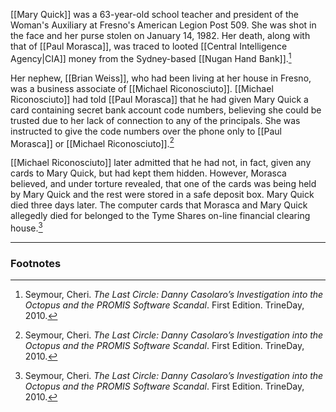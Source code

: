 [[Mary Quick]] was a 63-year-old school teacher and president of the Woman's Auxiliary at Fresno's American Legion Post 509. She was shot in the face and her purse stolen on January 14, 1982. Her death, along with that of [[Paul Morasca]], was traced to looted [[Central Intelligence Agency|CIA]] money from the Sydney-based [[Nugan Hand Bank]].[^1]

Her nephew, [[Brian Weiss]], who had been living at her house in Fresno, was a business associate of [[Michael Riconosciuto]]. [[Michael Riconosciuto]] had told [[Paul Morasca]] that he had given Mary Quick a card containing secret bank account code numbers, believing she could be trusted due to her lack of connection to any of the principals. She was instructed to give the code numbers over the phone only to [[Paul Morasca]] or [[Michael Riconosciuto]].[^1]

[[Michael Riconosciuto]] later admitted that he had not, in fact, given any cards to Mary Quick, but had kept them hidden. However, Morasca believed, and under torture revealed, that one of the cards was being held by Mary Quick and the rest were stored in a safe deposit box. Mary Quick died three days later. The computer cards that Morasca and Mary Quick allegedly died for belonged to the Tyme Shares on-line financial clearing house.[^1]

---
### Footnotes

[^1]: Seymour, Cheri. *The Last Circle: Danny Casolaro’s Investigation into the Octopus and the PROMIS Software Scandal*. First Edition. TrineDay, 2010.
